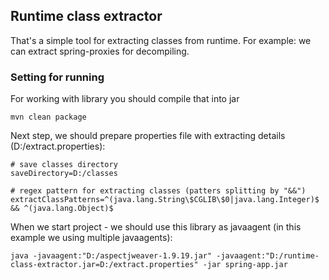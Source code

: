 ## Runtime class extractor
That's a simple tool for extracting classes from runtime.
For example: we can extract spring-proxies for decompiling.

### Setting for running
For working with library you should compile that into jar
```
mvn clean package
```
Next step, we should prepare properties file with extracting details (D:/extract.properties):
```
# save classes directory
saveDirectory=D:/classes

# regex pattern for extracting classes (patters splitting by "&&")
extractClassPatterns=^(java.lang.String\$CGLIB\$0|java.lang.Integer)$ && ^(java.lang.Object)$
```
When we start project - we should use this library as javaagent (in this example we using multiple javaagents):
```
java -javaagent:"D:/aspectjweaver-1.9.19.jar" -javaagent:"D:/runtime-class-extractor.jar=D:/extract.properties" -jar spring-app.jar
```
